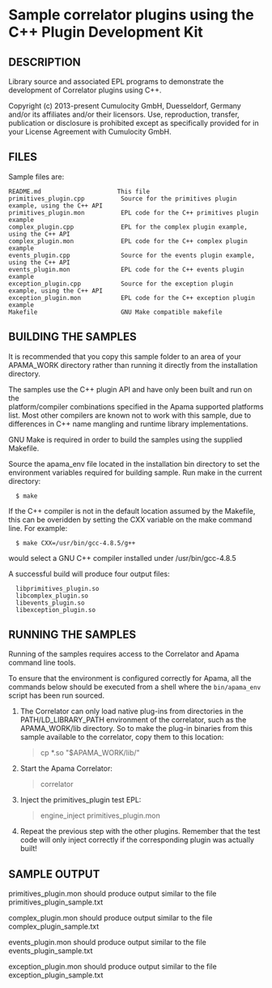 # Sample correlator plugins using the C++ Plugin Development Kit


## DESCRIPTION

   Library source and associated EPL programs to demonstrate the
   development of Correlator plugins using C++.
   
   
   Copyright (c) 2013-present Cumulocity GmbH, Duesseldorf, Germany and/or its affiliates and/or their licensors.
   Use, reproduction, transfer, publication or disclosure is prohibited except as specifically provided for in your License Agreement with Cumulocity GmbH. 


## FILES

  Sample files are:

    README.md                     This file
    primitives_plugin.cpp          Source for the primitives plugin example, using the C++ API
    primitives_plugin.mon          EPL code for the C++ primitives plugin example
    complex_plugin.cpp             EPL for the complex plugin example, using the C++ API
    complex_plugin.mon             EPL code for the C++ complex plugin example
    events_plugin.cpp              Source for the events plugin example, using the C++ API
    events_plugin.mon              EPL code for the C++ events plugin example
    exception_plugin.cpp           Source for the exception plugin example, using the C++ API
    exception_plugin.mon           EPL code for the C++ exception plugin example
    Makefile                       GNU Make compatible makefile


## BUILDING THE SAMPLES

   It is recommended that you copy this sample folder to an area of your 
   APAMA_WORK directory rather than running it directly from the installation 
   directory. 

   The samples use the C++ plugin API and have only been built and run on the  
   platform/compiler combinations specified in the Apama supported platforms 
   list. Most other compilers are known not to work with this sample, due to 
   differences in C++ name mangling and runtime library implementations.
   
   GNU Make is required in order to build the samples using the supplied Makefile.
   
   Source the apama_env file located in the installation bin directory to set 
   the environment variables required for building sample. Run make in the 
   current directory:  

      $ make

   If the C++ compiler is not in the default location assumed by the Makefile,
   this can be overidden by setting the CXX variable on the make command line.
   For example:

      $ make CXX=/usr/bin/gcc-4.8.5/g++

   would select a GNU C++ compiler installed under /usr/bin/gcc-4.8.5

   A successful build will produce four output files:

      libprimitives_plugin.so
      libcomplex_plugin.so
      libevents_plugin.so
      libexception_plugin.so

  
## RUNNING THE SAMPLES

   Running of the samples requires access to the Correlator and Apama command 
   line tools. 
   
   To ensure that the environment is configured correctly for Apama, all the 
   commands below should be executed from a shell where the `bin/apama_env` script 
   has been run sourced. 

   1. The Correlator can only load native plug-ins from directories in the 
      PATH/LD_LIBRARY_PATH environment of the correlator, such as the 
      APAMA_WORK/lib directory. So to make the plug-in binaries from this sample 
      available to the correlator, copy them to this location:   
      
      > cp *.so "$APAMA_WORK/lib/"
         
   2. Start the Apama Correlator:

      > correlator     
      
   2. Inject the primitives_plugin test EPL:
   
      > engine_inject primitives_plugin.mon
      
   3. Repeat the previous step with the other plugins. Remember that the test
      code will only inject correctly if the corresponding plugin was actually
      built!

      
## SAMPLE OUTPUT

   primitives_plugin.mon should produce output similar to the file primitives_plugin_sample.txt

   complex_plugin.mon should produce output similar to the file complex_plugin_sample.txt

   events_plugin.mon should produce output similar to the file events_plugin_sample.txt

   exception_plugin.mon should produce output similar to the file exception_plugin_sample.txt

